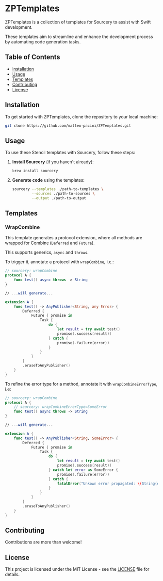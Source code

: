 # ZPTemplates

ZPTemplates is a collection of templates for Sourcery to assist with Swift development. 

These templates aim to streamline and enhance the development process by automating code generation tasks.

## Table of Contents
- [Installation](#installation)
- [Usage](#usage)
- [Templates](#templates)
- [Contributing](#contributing)
- [License](#license)

## Installation

To get started with ZPTemplates, clone the repository to your local machine:

```bash
git clone https://github.com/matteo-pacini/ZPTemplates.git
```

## Usage

To use these Stencil templates with Sourcery, follow these steps:

1. **Install Sourcery** (if you haven't already):

    ```bash
    brew install sourcery
    ```

2. **Generate code** using the templates:

    ```bash
    sourcery --templates ./path-to-templates \
             --sources ./path-to-sources \
             --output ./path-to-output
    ```

## Templates

### WrapCombine

This template generates a protocol extension, where all
methods are wrapped for Combine (`Deferred` and `Future`).

This supports generics, `async` and `throws`.

To trigger it, annotate a protocol with `wrapCombine`, i.e.:

```swift
// sourcery: wrapCombine
protocol A {
    func test() async throws -> String
}

// ...will generate...

extension A {
    func test() -> AnyPublisher<String, any Error> {
        Deferred {
            Future { promise in
                Task {
                    do {
                        let result = try await test()
                        promise(.success(result))
                    } catch {
                        promise(.failure(error))
                    }
                }
            }
        }
        .eraseToAnyPublisher()
    }
}
```

To refine the error type for a method, annotate it with `wrapCombineErrorType`, i.e:

```swift
// sourcery: wrapCombine
protocol A {
    // sourcery: wrapCombineErrorType=SomeError
    func test() async throws -> String
}

// ...will generate...

extension A {
    func test() -> AnyPublisher<String, SomeError> {
        Deferred {
            Future { promise in
                Task {
                    do {
                        let result = try await test()
                        promise(.success(result))
                    } catch let error as SomeError {
                        promise(.failure(error))
                    } catch {
                        fatalError("Unkown error propagated: \(String(describing: type(of: error)))")
                    }
                }
            }
        }
        .eraseToAnyPublisher()
    }
}
```

## Contributing

Contributions are more than welcome!

## License

This project is licensed under the MIT License - see the [LICENSE](LICENSE) file for details.
